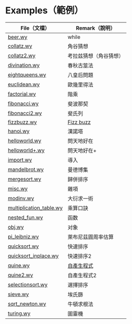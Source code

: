 
# Examples（範例）

| File（文檔）                       | Remark（說明）          |
| --------------------------       | ----------------------- |
| [beer.wy][3]                     | while                   |
| [collatz.wy][4]                  | 角谷猜想                |
| [collatz2.wy][5]                 | 考拉兹猜想（角谷猜想）  |
| [divination.wy][6]               | 春秋古筮法              |
| [eightqueens.wy][7]              | 八皇后問題              |
| [euclidean.wy][8]                | 歐幾里得法              |
| [factorial.wy][9]                | 階乘                    |
| [fibonacci.wy][10]               | 斐波那契                |
| [fibonacci2.wy][11]              | 斐氏列                  |
| [fizzbuzz.wy][12]                | [Fizz buzz][1]          |
| [hanoi.wy][13]                   | 漢諾塔                  |
| [helloworld.wy][14]              | 問天地好在              |
| [helloworld+.wy][15]             | 問天地好在+             |
| [import.wy][16]                  | 導入                    |
| [mandelbrot.wy][17]              | 曼德博集                |
| [mergesort.wy][18]               | 歸併排序                |
| [misc.wy][19]              	   | 雜項                    |
| [modinv.wy][20]                  | 大衍求一術              |
| [multiplication_table.wy][21]    | 乘算口訣                |
| [nested_fun.wy][22]              | 函数                    |
| [obj.wy][23]                     | 对象                    |
| [pi_leibniz.wy][24]              | 萊布尼茲圓周率估算      |
| [quicksort.wy][25]               | 快速排序                |
| [quicksort_inplace.wy][26]       | 快速排序2               |
| [quine.wy][27]                   | [自產生程式][2]         |
| [quine2.wy][28]                  | 自產生程式2             |
| [selectionsort.wy][29]           | 選擇排序                |
| [sieve.wy][30]                   | 埃氏篩                  |
| [sqrt_newton.wy][31]             | 牛頓求根法              |
| [turing.wy][32]                  | 圖靈機                  |

[1]: https://en.wikipedia.org/wiki/Fizz_buzz "Fizz buzz"
[2]: https://zh.wikipedia.org/wiki/自產生程式 "自產生程式"
[3]: beer.wy
[4]: collatz.wy
[5]: collatz2.wy
[6]: divination.wy
[7]: eightqueens.wy
[8]: euclidean.wy
[9]: factorial.wy
[10]: fibonacci.wy
[11]: fibonacci2.wy
[12]: fizzbuzz.wy
[13]: hanoi.wy
[14]: helloworld.wy
[15]: helloworld+.wy
[16]: import.wy
[17]: mandelbrot.wy
[18]: mergesort.wy
[19]: misc.wy
[20]: modinv.wy
[21]: multiplication_table.wy
[22]: nested_fun.wy
[23]: obj.wy
[24]: pi_leobniz.wy
[25]: quicksort.wy
[26]: quicksort_inplace.wy
[27]: quine.wy
[28]: quine2.wy
[29]: selectionsort.wy
[30]: sieve.wy
[31]: sqrt_newton.wy
[32]: turing.wy
